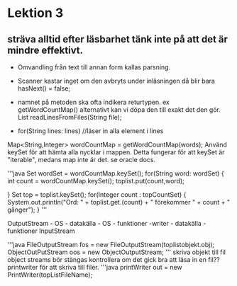 # Lektion 3
## sträva alltid efter läsbarhet tänk inte på att det är mindre effektivt.
* Omvandling från text till annan form kallas parsning.

* Scanner kastar inget om den avbryts under inläsningen då blir bara hasNext() = false;

* namnet på metoden ska ofta indikera returtypen.
ex getWordCountMap() alternativt kan vi döpa den till exakt det den gör.
List<String> readLinesFromFiles(String file);
 
* for(String lines: lines) //läser in alla element i lines
 

Map<String,Integer> wordCountMap = getWordCountMap(words);
Använd keySet för att hämta alla nycklar i mappen.
Detta fungerar för att keySet är "iterable", medans map inte är det. se oracle docs.

'''java
Set<String> wordSet = wordCountMap.keySet();
for(String word: wordSet)
{
    int count = wordCountMap.keySet();
    toplist.put(count,word);

}
Set<Integer> top = toplist.keySet();
for(Integer count : topCountSet)
{
    System.out.println("Ord: " + toplist.get.(count) + " förekommer " + count + " gånger");
}
'''
 
 
OutputStream - OS - datakälla
             - OS - funktioner
    -writer - datakälla
            - funktioner
InputStream

'''java
FileOutputStream fos = new FileOutputStream(toplistobjekt.obj);
ObjectOutPutStream oos = new ObjectOutputStream;
'''
skriva objekt till fil
object streams bör stängas
kontrollera om det gick bra att läsa in en fil??
printwriter för att skriva till filer.
'''java
printWriter out = new PrintWriter(topListFileName);

